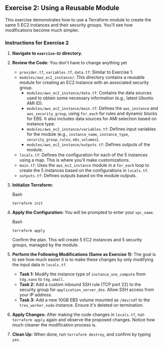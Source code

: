 ## Exercise 2: Using a Reusable Module

This exercise demonstrates how to use a Terraform module to create the same 5 EC2 instances and their security groups. You'll see how modifications become much simpler.

### Instructions for Exercise 2

1. **Navigate to `exercise-02` directory.**
2. **Review the Code:** You don't have to change anything yet
    - `provider.tf`, `variables.tf`, `data.tf`: Similar to Exercise 1.
    - `modules/aws_ec2_instance/`: This directory contains a reusable module for creating an EC2 instance with an associated security group.
        - `modules/aws_ec2_instance/data.tf`: Contains the data sources used to obtain some necessary information (e.g., latest Ubuntu AMI ID).
        - `modules/aws_ec2_instance/main.tf`: Defines the `aws_instance` and `aws_security_group`, using `for_each` for rules and dynamic blocks for EBS. It also includes data sources for AMI selection based on instance type.
        - `modules/aws_ec2_instance/variables.tf`: Defines input variables for the module (e.g., `instance_name`, `instance_type`, `security_group_rules`, `ebs_volumes`).
        - `modules/aws_ec2_instance/outputs.tf`: Defines outputs of the module.
    - `locals.tf`: Defines the configuration for each of the 5 instances using a map. This is where you'll make customizations.
    - `main.tf`: Uses the `aws_ec2_instance` module in a `for_each` loop to create the 5 instances based on the configurations in `locals.tf`.
    - `outputs.tf`: Defines outputs based on the module outputs.
3. **Initialize Terraform:**

    Bash

    ```shell
    terraform init
    ```

4. **Apply the Configuration:** You will be prompted to enter your `vpc_name`.

    Bash

    ```shell
    terraform apply
    ```

    Confirm the plan. This will create 5 EC2 instances and 5 security groups, managed by the module.
5. **Perform the Following Modifications (Same as Exercise 1):** The goal is to see how much easier it is to make these changes by only modifying the input data in `locals.tf`.
    - **Task 1:** Modify the instance type of `instance_uno_compute` from `t4g.nano` to `t4g.small`.
    - **Task 2:** Add a custom inbound SSH rule (TCP port 22) to the security group for `application_server_dos`. Allow SSH access from your IP address.
    - **Task 3:** Add a new 10GB EBS volume mounted as `/dev/sdf` to the `tres_worker_node` instance. Ensure it's deleted on termination.
6. **Apply Changes:** After making the code changes in `locals.tf`, run `terraform apply` again and observe the proposed changes. Notice how much cleaner the modification process is.
7. **Clean Up:** When done, run `terraform destroy`, and confirm by typing `yes`.

